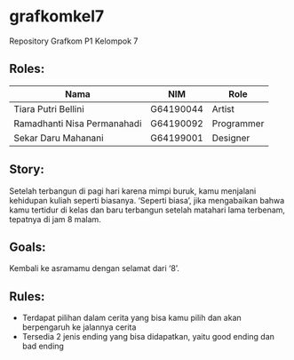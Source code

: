# grafkomkel7
Repository Grafkom P1 Kelompok 7

## Roles:
| Nama | NIM | Role |
|------|-----|------|
| Tiara Putri Bellini | G64190044 | Artist |
| Ramadhanti Nisa Permanahadi | G64190092 | Programmer |
| Sekar Daru Mahanani | G64199001 | Designer |

## Story:
Setelah terbangun di pagi hari karena mimpi buruk, kamu menjalani kehidupan kuliah seperti biasanya. ‘Seperti biasa’, jika mengabaikan bahwa kamu tertidur di kelas dan baru terbangun setelah matahari lama terbenam, tepatnya di jam 8 malam.

## Goals:
Kembali ke asramamu dengan selamat dari ‘8’.

## Rules:
-	Terdapat pilihan dalam cerita yang bisa kamu pilih dan akan berpengaruh ke jalannya cerita
-	Tersedia 2 jenis ending yang bisa didapatkan, yaitu good ending dan bad ending
